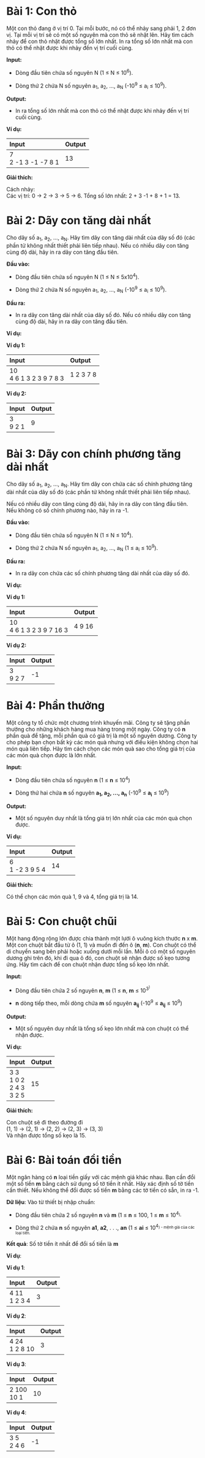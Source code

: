 # Bài 1: Con thỏ

Một con thỏ đang ở vị trí 0. Tại mỗi bước, nó có thể nhảy sang phải 1, 2 đơn vị. Tại mỗi vị trí sẽ có một số nguyên mà con thỏ sẽ nhặt lên. Hãy tìm cách nhảy để con thỏ nhặt được tổng số lớn nhất. In ra tổng số lớn nhất mà con thỏ có thể nhặt được khi nhảy đến vị trí cuối cùng.

**Input:**

- Dòng đầu tiên chứa số nguyên N (1 ≤ N ≤ 10<sup>6</sup>).

- Dòng thứ 2 chứa N số nguyên a<sub>1</sub>, a<sub>2</sub>, ..., a<sub>N</sub> (-10<sup>9</sup> ≤ a<sub>i</sub> ≤ 10<sup>9</sup>).

**Output:**

- In ra tổng số lớn nhất mà con thỏ có thể nhặt được khi nhảy đến vị trí cuối cùng.

**Ví dụ:**

| Input | Output |
|:-------|:--------|
| 7<br>2 -1 3 -1 -7 8 1 | 13     |

**Giải thích:**

Cách nhảy:<br>Các vị trí: 0 → 2 → 3 → 5 → 6. Tổng số lớn nhất: 2 + 3 -1 + 8 + 1 = 13.

# Bài 2: Dãy con tăng dài nhất

Cho dãy số a<sub>1</sub>, a<sub>2</sub>, ..., a<sub>N</sub>. Hãy tìm dãy con tăng dài nhất của dãy số đó (các phần tử không nhất thiết phải liên tiếp nhau).
Nếu có nhiều dãy con tăng cùng độ dài, hãy in ra dãy con tăng đầu tiên.

**Đầu vào:**

- Dòng đầu tiên chứa số nguyên N (1 ≤ N ≤ 5x10<sup>4</sup>).

- Dòng thứ 2 chứa N số nguyên a<sub>1</sub>, a<sub>2</sub>, ..., a<sub>N</sub> (-10<sup>9</sup> ≤ a<sub>i</sub> ≤ 10<sup>9</sup>).

**Đầu ra:**

- In ra dãy con tăng dài nhất của dãy số đó. Nếu có nhiều dãy con tăng cùng độ dài, hãy in ra dãy con tăng đầu tiên.

**Ví dụ:**

**Ví dụ 1:**

| Input | Output |
|:-------|:--------|
| 10<br>4 6 1 3 2 3 9 7 8 3 |  1 2 3 7 8 |

**Ví dụ 2:**

| Input | Output |
|:-------|:--------|
| 3<br>9 2 1 | 9 |

# Bài 3: Dãy con chính phương tăng dài nhất

Cho dãy số a<sub>1</sub>, a<sub>2</sub>, ..., a<sub>N</sub>. Hãy tìm dãy con chứa các số chính phương tăng dài nhất của dãy số đó (các phần tử không nhất thiết phải liên tiếp nhau). 

Nếu có nhiều dãy con tăng cùng độ dài, hãy in ra dãy con tăng đầu tiên. Nếu không có số chính phương nào, hãy in ra -1.

**Đầu vào:**

- Dòng đầu tiên chứa số nguyên N (1 ≤ N ≤ 10<sup>4</sup>).

- Dòng thứ 2 chứa N số nguyên a<sub>1</sub>, a<sub>2</sub>, ..., a<sub>N</sub> (1 ≤ a<sub>i</sub> ≤ 10<sup>9</sup>).

**Đầu ra:**

- In ra dãy con chứa các số chính phương tăng dài nhất của dãy số đó.

**Ví dụ:**

**Ví dụ 1:**

| Input | Output |
|:-------|:--------|
| 10<br>4 6 1 3 2 3 9 7 16 3 |  4 9 16|

**Ví dụ 2:**

| Input | Output |
|:-------|:--------|
| 3<br>9 2 7 | -1 |



# Bài 4: Phần thưởng

Một công ty tổ chức một chương trình khuyến mãi. Công ty sẽ tặng phần thưởng cho những khách hàng mua hàng trong một ngày. Công ty có **n** phần quà để tặng, mỗi phần quà có giá trị là một số nguyên dương. Công ty cho phép bạn chọn bất kỳ các món quà nhưng với điều kiện không chọn hai món quà liên tiếp. Hãy tìm cách chọn các món quà sao cho tổng giá trị của các món quà chọn được là lớn nhất.

**Input:**

- Dòng đầu tiên chứa số nguyên **n** (1 ≤ **n** ≤ 10<sup>4</sup>)

- Dòng thứ hai chứa **n** số nguyên **a<sub>1</sub>, a<sub>2</sub>, ..., a<sub>n</sub>** (-10<sup>9</sup> ≤ **a<sub>i</sub>** ≤ 10<sup>9</sup>)

**Output:**

- Một số nguyên duy nhất là tổng giá trị lớn nhất của các món quà chọn được.

**Ví dụ:**

| Input | Output |
|:-------|:--------|
| 6<br> 1 -2 3 9 5 4 | 14 |

**Giải thích:**

Có thể chọn các món quà  1, 9 và 4, tổng giá trị là 14.

# Bài 5: Con chuột chũi

Một hang động rộng lớn được chia thành một lưới ô vuông kích thước **n** x **m**. Một con chuột bắt đầu từ ô (1, 1) và muốn đi đến ô (**n**, **m**). Con chuột có thể di chuyển sang bên phải hoặc xuống dưới mỗi lần. Mỗi ô có một số nguyên dương ghi trên đó, khi đi qua ô đó, con chuột sẽ nhận được số kẹo tương ứng. Hãy tìm cách để con chuột nhận được tổng số kẹo lớn nhất.

**Input:**

- Dòng đầu tiên chứa 2 số nguyên **n**, **m** (1 ≤ **n**, **m** ≤ 10<sup>3<sup>)

- **n** dòng tiếp theo, mỗi dòng chứa **m** số nguyên **a<sub>ij</sub>** (-10<sup>9</sup> ≤ **a<sub>ij</sub>** ≤ 10<sup>9</sup>)

**Output:**

- Một số nguyên duy nhất là tổng số kẹo lớn nhất mà con chuột có thể nhận được.

**Ví dụ:**

| Input | Output |
|:-------|:--------|
| 3 3<br> 1 0 2<br> 2 4 3<br> 3 2 5 | 15 |

**Giải thích:**

Con chuột sẽ đi theo đường đi<br> 
(1, 1) → (2, 1) → (2, 2) → (2, 3) → (3, 3)<br>Và nhận được tổng số kẹo là 15.

# Bài 6: Bài toán đổi tiền

Một ngân hàng có **n** loại tiền giấy với các mệnh giá khác nhau. Bạn cần đổi một số tiền **m** bằng cách sử dụng số tờ tiền ít nhất. Hãy xác định số tờ tiền cần thiết. Nếu không thể đổi được số tiền **m** bằng các tờ tiền có sẵn, in ra -1.

**Dữ liệu**: Vào từ thiết bị nhập chuẩn:

- Dòng đầu tiên chứa 2 số nguyên **n** và **m** (1 ≤ **n** ≤ 100, 1 ≤ **m** ≤ 10<sup>4<sub>),

- Dòng thứ 2 chứa **n** số nguyên **a1**, **a2**, . . ., **an** (1 ≤ **ai** ≤ 10<sup>4<sub>) - mệnh giá của các loại tiền.

**Kết quả**: Số tờ tiền ít nhất để đổi số tiền là **m**

**Ví dụ**:

**Ví dụ 1**:

| Input | Output |
|:-------|:--------|
|4 11<br> 1 2 3 4 | 3 |

**Ví dụ 2**:

| Input | Output |
|:-------|:--------|
|4 24<br> 1 2 8 10 | 3  |

**Ví dụ 3**:

| Input | Output |
|:-------|:--------|
|2 100<br> 10 1 | 10 |

**Ví dụ 4**:

| Input | Output |
|:-------|:--------|
|3 5<br> 2 4 6 | -1 |